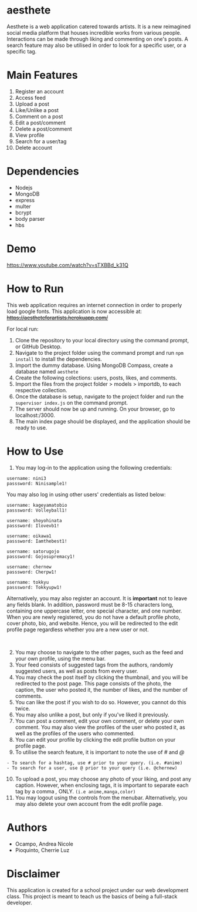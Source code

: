 # aesthete
Aesthete is a web application catered towards artists. It is a new reimagined social media platform that houses incredible works from various people. Interactions can be made through liking and commenting on one's posts. A search feature may also be utilised in order to look for a specific user, or a specific tag.


# Main Features
1. Register an account
2. Access feed
3. Upload a post
4. Like/Unlike a post
5. Comment on a post
6. Edit a post/comment
7. Delete a post/comment
8. View profile
9. Search for a user/tag
10. Delete account

# Dependencies
- Nodejs
- MongoDB
- express
- multer
- bcrypt
- body parser
- hbs

# Demo
https://www.youtube.com/watch?v=sTXBBd_k31Q

# How to Run
This web application requires an internet connection in order to properly load google fonts.
This application is now accessible at: ~~https://aestheteforartists.herokuapp.com/~~

For local run:
1. Clone the repository to your local directory using the command prompt, or GitHub Desktop.
2. Navigate to the project folder using the command prompt and run `npm install` to install the dependencies.
3. Import the dummy database. Using MongoDB Compass, create a database named `aesthete`
4. Create the following colections: users, posts, likes, and comments. 
5. Import the files from the project folder > models > importdb, to each respective collection.
6. Once the database is setup, navigate to the project folder and run the `supervisor index.js` on the command prompt.
7. The server should now be up and running. On your browser, go to localhost:/3000.
8. The main index page should be displayed, and the application should be ready to use.


# How to Use
1. You may log-in to the application using the following credentials:
```
username: nini3
passsword: Ninisample1!
```

You may also log in using other users' credentials as listed below:
```
username: kageyamatobio
passsword: Volleyball1! 

username: shoyohinata
passsword: Ilovevb1! 

username: oikawa1
passsword: Iamthebest1! 

username: satorugojo
passsword: Gojosupremacy1! 

username: chernew
passsword: Cherpw1! 

username: tokkyu
passsword: Tokkyupw1!
```

Alternatively, you may also register an account. It is **important** not to leave any fields blank. In addition, password must be 8-15 characters long, containing one uppercase letter, one special character, and one number. When you are newly registered, you do not have a default profile photo, cover photo, bio, and website. Hence, you will be redirected to the edit profile page regardless whether you are a new user or not.

<br>

2. You may choose to navigate to the other pages, such as the feed and your own profile, using the menu bar.
3. Your feed consists of suggested tags from the authors, randomly suggested users, as well as posts from every user.
4. You may check the post itself by clicking the thumbnail, and you will be redirected to the post page. This page consists of the photo, the caption, the user who posted it, the number of likes, and the number of comments.
5. You can like the post if you wish to do so. However, you cannot do this twice.
6. You may also unlike a post, but only if you've liked it previously. 
7. You can post a comment, edit your own comment, or delete your own comment. You may also view the profiles of the user who posted it, as well as the profiles of the users who commented. 
8. You can edit your profile by clicking the edit profile button on your profile page.
9. To utilise the search feature, it is important to note the use of *#* and *@*
```
- To search for a hashtag, use # prior to your query. (i.e. #anime)
- To search for a user, use @ prior to your query (i.e. @chernew)
```

10. To upload a post, you may choose any photo of your liking, and post any caption. However, when enclosing tags, it is important to separate each tag by a comma *,* ONLY. `(i.e anime,manga,color)`
11. You may logout using the controls from the menubar. Alternatively, you may also delete your own account from the edit profile page.


# Authors
- Ocampo, Andrea Nicole
- Pioquinto, Cherrie Luz

# Disclaimer
This application is created for a school project under our web development class. This project is meant to teach us the basics of being a full-stack developer.
